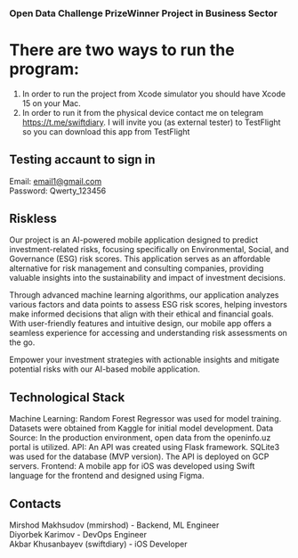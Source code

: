 ### Open Data Challenge PrizeWinner Project in Business Sector

# There are two ways to run the program:

1. In order to run the project from Xcode simulator you should have Xcode 15 on your Mac.
2. In order to run it from the physical device contact me on telegram https://t.me/swiftdiary. I will invite you (as external tester) to TestFlight so you can download this app from TestFlight

## Testing accaunt to sign in
Email: email1@gmail.com \
Password: Qwerty_123456

## Riskless

Our project is an AI-powered mobile application designed to predict investment-related risks, focusing specifically on Environmental, Social, and Governance (ESG) risk scores. This application serves as an affordable alternative for risk management and consulting companies, providing valuable insights into the sustainability and impact of investment decisions.

Through advanced machine learning algorithms, our application analyzes various factors and data points to assess ESG risk scores, helping investors make informed decisions that align with their ethical and financial goals. With user-friendly features and intuitive design, our mobile app offers a seamless experience for accessing and understanding risk assessments on the go.

Empower your investment strategies with actionable insights and mitigate potential risks with our AI-based mobile application.


## Technological Stack

Machine Learning: Random Forest Regressor was used for model training. Datasets were obtained from Kaggle for initial model development.
Data Source: In the production environment, open data from the openinfo.uz portal is utilized.
API: An API was created using Flask framework. SQLite3 was used for the database (MVP version). The API is deployed on GCP servers.
Frontend: A mobile app for iOS was developed using Swift language for the frontend and designed using Figma.

## Contacts

Mirshod Makhsudov (mmirshod) - Backend, ML Engineer \
Diyorbek Karimov - DevOps Engineer \
Akbar Khusanbayev (swiftdiary) - iOS Developer

